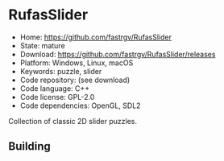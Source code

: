 # RufasSlider

- Home: https://github.com/fastrgv/RufasSlider
- State: mature
- Download: https://github.com/fastrgv/RufasSlider/releases
- Platform: Windows, Linux, macOS
- Keywords: puzzle, slider
- Code repository: (see download)
- Code language: C++
- Code license: GPL-2.0
- Code dependencies: OpenGL, SDL2

Collection of classic 2D slider puzzles.

## Building
